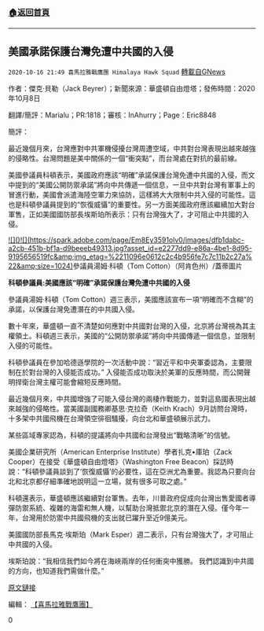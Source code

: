 ###  [:house:返回首頁](https://github.com/ourhimalayas/txt)
---

## 美國承諾保護台灣免遭中共國的入侵
`2020-10-16 21:49 喜馬拉雅戰鷹團 Himalaya Hawk Squad` [轉載自GNews](https://gnews.org/zh-hant/429159/)

作者：傑克·貝勒（Jack Beyrer）；新聞來源：華盛頓自由燈塔；發佈時間：2020年10月8日

翻譯/簡評：Marialu；PR:1818；審核：InAhurry；Page：Eric8848

簡評：

最近幾個月來，台灣應對中共軍機侵擾台灣周遭空域，中共對台灣表現出越來越強的侵略性。台灣問題是美中關係的一個“衝突點”，而台灣處在對抗的最前線。

美國參議員科頓表示，美國政府應該“明確”承諾保護台灣免遭中共國的入侵，而文中提到的“美國公開防禦承諾”將向中共傳遞一個信息，一旦中共對台灣有軍事上的冒進行動，美國會派遣海陸空軍力來協防，這樣將大大限制中共入侵的可能性。這也是科頓參議員提到的“恢復威懾”的重要性。另一方面美國政府應該繼續加大對台軍售，正如美國國防部長埃斯珀所表示：只有台灣強大了，才可阻止中共國的入侵。

[!\[\]()!\[\](https://spark.adobe.com/page/Em8Ey3591olv0/images/dfb1dabc-a2cb-451b-bf1a-d9beeeb49313.jpg?asset_id=e2277dd9-e86a-4be1-8d95-9195656519fc&amp;img_etag=%2211096e0612c2c4b956fe7c7c11b2c27a%22&amp;size=1024)](https://spark.adobe.com/page/Em8Ey3591olv0/images/dfb1dabc-a2cb-451b-bf1a-d9beeeb49313.jpg?asset_id=e2277dd9-e86a-4be1-8d95-9195656519fc&amp;img_etag=%2211096e0612c2c4b956fe7c7c11b2c27a%22&amp;size=1024)參議員湯姆·科頓（Tom Cotton）（阿肯色州）/蓋蒂圖片

**科頓參議員:美國應該“明確”承諾保護台灣免遭中共國的入侵**

參議員湯姆·科頓（Tom Cotton）週三表示，美國應該宣布一項“明確而不含糊”的承諾，以保護台灣免遭潛在的中共國入侵。

數十年來，華盛頓一直不清楚如何應對中共國對台灣的入侵，北京將台灣視為其主權領土。科頓週三表示，美國的“公開防禦承諾”將向中共國傳遞一個信息，並限制入侵的可能性。

科頓參議員在參加哈德遜學院的一次活動中說：“習近平和中央軍委認為，主要限制在於對台灣的入侵能否成功。” 入侵能否成功取決於美軍的反應時間，而公開聲明捍衛台灣主權可能會縮短反應時間。

最近幾個月來，中共國增強了可能入侵台灣的兩棲作戰能力，並對這島國表現出越來越強的侵略性。當美國副國務卿基思·克拉奇（Keith Krach）9月訪問台灣時，十多架中共國飛機在台灣領空徘徊騷擾，向台北和華盛頓展示武力。

某些區域專家認為，科頓的提議將向中共國和台灣發出“戰略清晰”的信號。

美國企業研究所（American Enterprise Institute）學者扎克•庫珀（Zack Cooper）在接受《華盛頓自由燈塔》（Washington Free Beacon）採訪時說：“科頓參議員談到了’恢復威懾’的必要性，這在亞洲尤為重要。我認為只要向台北和北京都仔細準確地說明這一立場，就有很多可取之處。”

科頓還表示，華盛頓應該繼續對台軍售。去年，川普政府促成向台灣出售愛國者導彈防禦系統、複雜的海雷和無人機，以幫助台灣抵禦北京的潛在入侵。僅今年一年，台灣用於防禦中共國飛機的支出就已躍升至近9億美元。

美國國防部長馬克·埃斯珀（Mark Esper）週二表示，只有台灣強大了，才可阻止中共國的入侵。

埃斯珀說：“我相信我們如今將在海峽兩岸的任何衝突中獲勝。 我們認識到中共國的方向，也知道我們需做什麼。”

[原文鏈接](https://freebeacon.com/national-security/cotton-u-s-should-make-explicit-commitment-to-defend-taiwan-from-china/)

編輯： [【喜馬拉雅戰鷹團】](https://spark.adobe.com/page/Em8Ey3591olv0/)

0
